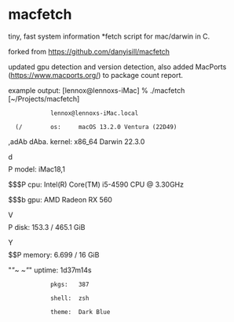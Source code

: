# macfetch
tiny, fast system information *fetch script for mac/darwin in C.

forked from https://github.com/danyisill/macfetch

updated gpu detection and version detection, also added MacPorts (https://www.macports.org/) to package count report.


example output:
[lennox@lennoxs-iMac] % ./macfetch                                                 [~/Projects/macfetch]

                lennox@lennoxs-iMac.local
                
      (/        os:     macOS 13.2.0 Ventura (22D49)
      
 ,adAb  dAba.   kernel: x86_64 Darwin 22.3.0
 
d$$$$$$$$$$$$P  model:  iMac18,1

$$$$$$$$$$$P    cpu:    Intel(R) Core(TM) i5-4590 CPU @ 3.30GHz

$$$$$$$$$$$b    gpu:    AMD Radeon RX 560

V$$$$$$$$$$$$P  disk:   153.3 / 465.1 GiB

 Y$$$$$$$$$$P   memory: 6.699 / 16 GiB
 
  "*"~  ~"*"    uptime: 1d37m14s
  
                pkgs:   387
                
                shell:  zsh
                
                theme:  Dark Blue
